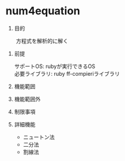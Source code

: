 num4equation
============
1. 目的

　　方程式を解析的に解く

1. 前提

   サポートOS: rubyが実行できるOS  
   必要ライブラリ:  ruby ff-compieriライブラリ  

1. 機能範囲

1. 機能範囲外

1. 制限事項

1. 詳細機能
    * ニュートン法
    * 二分法
    * 割線法

